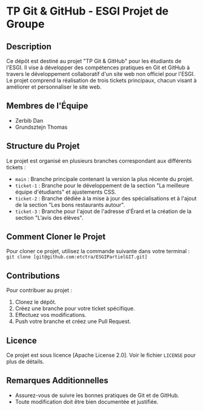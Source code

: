 # TP Git & GitHub - ESGI Projet de Groupe

## Description
Ce dépôt est destiné au projet "TP Git & GitHub" pour les étudiants de l'ESGI. Il vise à développer des compétences pratiques en Git et GitHub à travers le développement collaboratif d'un site web non officiel pour l'ESGI. Le projet comprend la réalisation de trois tickets principaux, chacun visant à améliorer et personnaliser le site web.

## Membres de l'Équipe
- Zerbib Dan
- Grundsztejn Thomas

## Structure du Projet
Le projet est organisé en plusieurs branches correspondant aux différents tickets :

- `main` : Branche principale contenant la version la plus récente du projet.
- `ticket-1` : Branche pour le développement de la section "La meilleure équipe d'étudiants" et ajustements CSS.
- `ticket-2` : Branche dédiée à la mise à jour des spécialisations et à l'ajout de la section "Les bons restaurants autour".
- `ticket-3` : Branche pour l'ajout de l'adresse d'Érard et la création de la section "L’avis des élèves".

## Comment Cloner le Projet
Pour cloner ce projet, utilisez la commande suivante dans votre terminal :
```git clone [git@github.com:etctra/ESGIPartielGIT.git]```


## Contributions
Pour contribuer au projet :
1. Clonez le dépôt.
2. Créez une branche pour votre ticket spécifique.
3. Effectuez vos modifications.
4. Push votre branche et créez une Pull Request.

## Licence
Ce projet est sous licence [Apache License 2.0]. Voir le fichier `LICENSE` pour plus de détails.

## Remarques Additionnelles
- Assurez-vous de suivre les bonnes pratiques de Git et de GitHub.
- Toute modification doit être bien documentée et justifiée.
